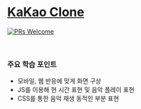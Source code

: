 # [KaKao Clone](https://free-ko.github.io/study-clone-kakao2020/)
[![PRs Welcome](https://img.shields.io/badge/PRs-welcome-brightgreen.svg?style=flat-square)](http://makeapullrequest.com)

<br>

### 주요 학습 포인트
- 모바일, 웹 반응에 맞게 화면 구상
- JS를 이용해 현 시간 표현 및 음악 플레이 표현
- CSS를 통한 음악 재생 동적인 부분 표현

